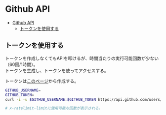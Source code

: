# Github API

- [Github API](#github-api)
  - [トークンを使用する](#トークンを使用する)

## トークンを使用する

トークンを作成しなくてもAPIを叩けるが、時間当たりの実行可能回数が少ない（60回/1時間）。  
トークンを生成し、トークンを使ってアクセスする。

トークンは[このページ](https://github.com/settings/tokens)から作成する。

``` bash
GITHUB_USERNAME=
GITHUB_TOKEN=
curl -i -u $GITHUB_USERNAME:$GITHUB_TOKEN https://api.github.com/users/octocat | less

# x-ratelimit-limitに使用可能な回数が表示される。
```